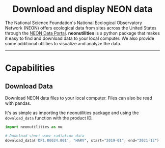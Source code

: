 <div align="center" >

<!--
![](https://github.com/blaylockbk/goes2go/blob/main/docs/_static/goes2go_logo_100dpi.png?raw=true)
-->

# Download and display NEON data

<!-- Badges -->

<!-- [![](https://img.shields.io/pypi/v/goes2go)](https://pypi.python.org/pypi/goes2go/)
![](https://img.shields.io/github/license/blaylockbk/goes2go) -->

<!--(Badges)-->

</div>

The National Science Foundation's National Ecological Observatory Network (NEON) offers ecological data from sites across the United States through the [NEON Data Portal](https://data.neonscience.org/). **neonutilities** is a python package that makes it easy to find and download data to your local computer. We also provide some additional utilities to visualize and analyze the data.

<!-- <br>

# 📔 [GOES-2-go Documentation](https://blaylockbk.github.io/goes2go/_build/html/)

<br> -->

---

# Capabilities

## Download Data

Download NEON data files to your local computer. Files can also be read with pandas.

It's as simple as importing the neonutilities package and using the `download_data` function with the product ID.

```python
import neonutilities as nu

# Download short wave radiation data
download_data('DP1.00024.001', "HARV", start="2019-01", end="2021-12")
```
